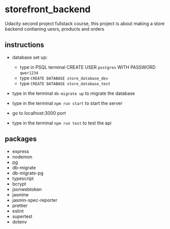 # storefront_backend
Udacity second project fullstack course, this project is about making a store backend contianing uesrs, products and orders 

## instructions
 - database set up:
   - type in PSQL terminal CREATE USER `postgres` WITH PASSWORD `qwer1234`
   - type `CREATE DATABASE store_database_dev`
   - type `CREATE DATABASE store_database_test`
  
 - type in the terminal `db-migrate up` to migrate the database
 - type in the terminal `npm run start` to start the server
 - go to localhost:3000 port
 - type in the terminal `npm run test` to test the api

## packages 
 - express
 - nodemon
 - pg
 - db-migrate
 - db-migrate-pg
 - typescript
 - bcrypt
 - jsonwebtoken
 - jasmine
 - jasmin-spec-reporter
 - prettier
 - eslint
 - supertest
 - dotenv

